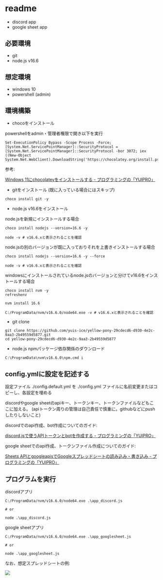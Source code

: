 
# readme 

- discord app 
- google sheet app 

## 必要環境

- git 
- node.js v16.6 

## 想定環境

- windows 10
- powershell (admin)

## 環境構築

- chocoをインストール

powershellをadmin・管理者権限で開き以下を実行

```
Set-ExecutionPolicy Bypass -Scope Process -Force; [System.Net.ServicePointManager]::SecurityProtocol = [System.Net.ServicePointManager]::SecurityProtocol -bor 3072; iex ((New-Object System.Net.WebClient).DownloadString('https://chocolatey.org/install.ps1'))
```

参考:

[Windows 11にchocolateyをインストールする - プログラミングの「YUIPRO」](https://yuis-programming.com/?p=3333)

- gitをインストール (既に入っている場合にはスキップ)

```
choco install git -y 
```

- node.js v16.6をインストール

node.jsを新規にインストールする場合

```
choco install nodejs --version=16.6 -y 

node -v # v16.6.xと表示されることを確認
```

node.jsの別のバージョンが既に入っておりそれを上書きインストールする場合

```
choco install nodejs --version=16.6 -y --force

node -v # v16.6.xと表示されることを確認
```

windowsにインストールされているnode.jsのバージョンと分けてv16.6をインストールする場合

```
choco install nvm -y
refreshenv

nvm install 16.6

C:/ProgramData/nvm/v16.6.0/node64.exe -v # v16.6.xと表示されることを確認
```

- git clone

```
git clone https://github.com/yuis-ice/yellow-pony-29cdecd6-d930-4e2c-9aa3-2b49559d5877.git
cd yellow-pony-29cdecd6-d930-4e2c-9aa3-2b49559d5877
```

- node.js npmパッケージ依存関係のダウンロード

```
C:\ProgramData\nvm\v16.6.0\npm.cmd i
```

## config.ymlに設定を記述する

設定ファイル ./config.default.yml を ./config.yml ファイルに名前変更またはコピーし、各設定を埋める

discordやgoogle sheetのapiキー、トークンキー、トークンファイルなどもここに加える。
(apiトークン周りの管理は自己責任で慎重に。githubなどにpushしたりしないこと)

discordでのapi作成、bot作成についてのガイド: 

[discord.jsで使うAPIトークンとbotを作成する - プログラミングの「YUIPRO」](https://yuis-programming.com/?p=3702)

google sheetでのapi作成、トークンファイル作成についてのガイド: 

[Sheets APIとgoogleapisでGoogleスプレッドシートの読み込み・書き込み - プログラミングの「YUIPRO」](https://yuis-programming.com/?p=3497#Google_sheets_APIAPI)

## プログラムを実行 

discordアプリ

```
C:/ProgramData/nvm/v16.6.0/node64.exe .\app_discord.js 

# or 

node .\app_discord.js 
```

google sheetアプリ

```
C:/ProgramData/nvm/v16.6.0/node64.exe .\app_googlesheet.js 

# or 

node .\app_googlesheet.js 
```

なお、想定スプレッドシートの例: 

![](https://yuis.xsrv.jp/images/ss/ShareX_ScreenShot_4a997f46-8ebd-4d39-84ab-751be510d8c5.png)

<!-- https://docs.google.com/spreadsheets/d/1mpKOKTU2MaBW_hoV_GXVDmD0XfW0PWRixfQOgQoT3Qo/edit#gid=1689859390 -->
